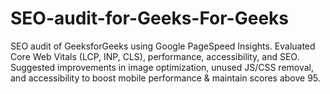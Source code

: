 # SEO-audit-for-Geeks-For-Geeks
SEO audit of GeeksforGeeks using Google PageSpeed Insights. Evaluated Core Web Vitals (LCP, INP, CLS), performance, accessibility, and SEO. Suggested improvements in image optimization, unused JS/CSS removal, and accessibility to boost mobile performance &amp; maintain scores above 95.
